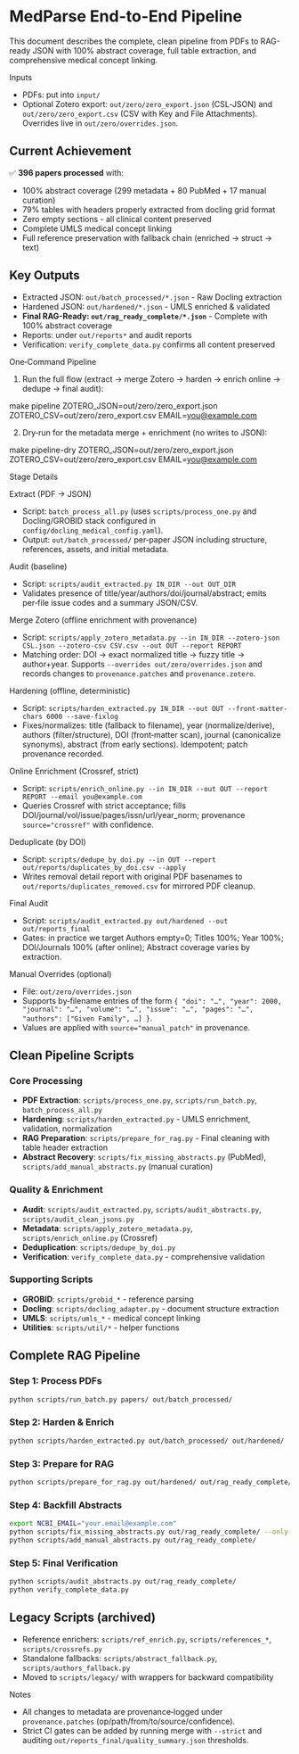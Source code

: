 # MedParse End-to-End Pipeline

This document describes the complete, clean pipeline from PDFs to RAG-ready JSON with 100% abstract coverage, full table extraction, and comprehensive medical concept linking.

Inputs
- PDFs: put into `input/`
- Optional Zotero export: `out/zero/zero_export.json` (CSL‑JSON) and `out/zero/zero_export.csv` (CSV with Key and File Attachments). Overrides live in `out/zero/overrides.json`.

## Current Achievement
✅ **396 papers processed** with:
- 100% abstract coverage (299 metadata + 80 PubMed + 17 manual curation)
- 79% tables with headers properly extracted from docling grid format
- Zero empty sections - all clinical content preserved
- Complete UMLS medical concept linking
- Full reference preservation with fallback chain (enriched → struct → text)

## Key Outputs
- Extracted JSON: `out/batch_processed/*.json` - Raw Docling extraction
- Hardened JSON: `out/hardened/*.json` - UMLS enriched & validated
- **Final RAG-Ready: `out/rag_ready_complete/*.json`** - Complete with 100% abstract coverage
- Reports: under `out/reports*` and audit reports
- Verification: `verify_complete_data.py` confirms all content preserved

One‑Command Pipeline

1) Run the full flow (extract → merge Zotero → harden → enrich online → dedupe → final audit):

  make pipeline ZOTERO_JSON=out/zero/zero_export.json ZOTERO_CSV=out/zero/zero_export.csv EMAIL=you@example.com

2) Dry‑run for the metadata merge + enrichment (no writes to JSON):

  make pipeline-dry ZOTERO_JSON=out/zero/zero_export.json ZOTERO_CSV=out/zero/zero_export.csv EMAIL=you@example.com

Stage Details

Extract (PDF → JSON)
- Script: `batch_process_all.py` (uses `scripts/process_one.py` and Docling/GROBID stack configured in `config/docling_medical_config.yaml`).
- Output: `out/batch_processed/` per‑paper JSON including structure, references, assets, and initial metadata.

Audit (baseline)
- Script: `scripts/audit_extracted.py IN_DIR --out OUT_DIR`
- Validates presence of title/year/authors/doi/journal/abstract; emits per‑file issue codes and a summary JSON/CSV.

Merge Zotero (offline enrichment with provenance)
- Script: `scripts/apply_zotero_metadata.py --in IN_DIR --zotero-json CSL.json --zotero-csv CSV.csv --out OUT --report REPORT`
- Matching order: DOI → exact normalized title → fuzzy title → author+year. Supports `--overrides out/zero/overrides.json` and records changes to `provenance.patches` and `provenance.zotero`.

Hardening (offline, deterministic)
- Script: `scripts/harden_extracted.py IN_DIR --out OUT --front-matter-chars 6000 --save-fixlog`
- Fixes/normalizes: title (fallback to filename), year (normalize/derive), authors (filter/structure), DOI (front‑matter scan), journal (canonicalize synonyms), abstract (from early sections). Idempotent; patch provenance recorded.

Online Enrichment (Crossref, strict)
- Script: `scripts/enrich_online.py --in IN_DIR --out OUT --report REPORT --email you@example.com`
- Queries Crossref with strict acceptance; fills DOI/journal/vol/issue/pages/issn/url/year_norm; provenance `source="crossref"` with confidence.

Deduplicate (by DOI)
- Script: `scripts/dedupe_by_doi.py --in OUT --report out/reports/duplicates_by_doi.csv --apply`
- Writes removal detail report with original PDF basenames to `out/reports/duplicates_removed.csv` for mirrored PDF cleanup.

Final Audit
- Script: `scripts/audit_extracted.py out/hardened --out out/reports_final`
- Gates: in practice we target Authors empty=0; Titles 100%; Year 100%; DOI/Journals 100% (after online); Abstract coverage varies by extraction.

Manual Overrides (optional)
- File: `out/zero/overrides.json`
- Supports by‑filename entries of the form `{ "doi": "…", "year": 2000, "journal": "…", "volume": "…", "issue": "…", "pages": "…", "authors": ["Given Family", …] }`.
- Values are applied with `source="manual_patch"` in provenance.

## Clean Pipeline Scripts

### Core Processing
- **PDF Extraction**: `scripts/process_one.py`, `scripts/run_batch.py`, `batch_process_all.py`
- **Hardening**: `scripts/harden_extracted.py` - UMLS enrichment, validation, normalization
- **RAG Preparation**: `scripts/prepare_for_rag.py` - Final cleaning with table header extraction
- **Abstract Recovery**: `scripts/fix_missing_abstracts.py` (PubMed), `scripts/add_manual_abstracts.py` (manual curation)

### Quality & Enrichment
- **Audit**: `scripts/audit_extracted.py`, `scripts/audit_abstracts.py`, `scripts/audit_clean_jsons.py`
- **Metadata**: `scripts/apply_zotero_metadata.py`, `scripts/enrich_online.py` (Crossref)
- **Deduplication**: `scripts/dedupe_by_doi.py`
- **Verification**: `verify_complete_data.py` - comprehensive validation

### Supporting Scripts
- **GROBID**: `scripts/grobid_*` - reference parsing
- **Docling**: `scripts/docling_adapter.py` - document structure extraction
- **UMLS**: `scripts/umls_*` - medical concept linking
- **Utilities**: `scripts/util/*` - helper functions

## Complete RAG Pipeline

### Step 1: Process PDFs
```bash
python scripts/run_batch.py papers/ out/batch_processed/
```

### Step 2: Harden & Enrich
```bash
python scripts/harden_extracted.py out/batch_processed/ out/hardened/
```

### Step 3: Prepare for RAG
```bash
python scripts/prepare_for_rag.py out/hardened/ out/rag_ready_complete/ --mode full
```

### Step 4: Backfill Abstracts
```bash
export NCBI_EMAIL="your.email@example.com"
python scripts/fix_missing_abstracts.py out/rag_ready_complete/ --only-missing
python scripts/add_manual_abstracts.py out/rag_ready_complete/
```

### Step 5: Final Verification
```bash
python scripts/audit_abstracts.py out/rag_ready_complete/
python verify_complete_data.py
```

## Legacy Scripts (archived)
- Reference enrichers: `scripts/ref_enrich.py`, `scripts/references_*`, `scripts/crossrefs.py`
- Standalone fallbacks: `scripts/abstract_fallback.py`, `scripts/authors_fallback.py`
- Moved to `scripts/legacy/` with wrappers for backward compatibility

Notes
- All changes to metadata are provenance‑logged under `provenance.patches` (op/path/from/to/source/confidence).
- Strict CI gates can be added by running merge with `--strict` and auditing `out/reports_final/quality_summary.json` thresholds.

